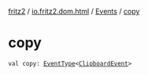 [fritz2](../../index.md) / [io.fritz2.dom.html](../index.md) / [Events](index.md) / [copy](./copy.md)

# copy

`val copy: `[`EventType`](../-event-type/index.md)`<`[`ClipboardEvent`](https://kotlinlang.org/api/latest/jvm/stdlib/org.w3c.dom.clipboard/-clipboard-event/index.html)`>`